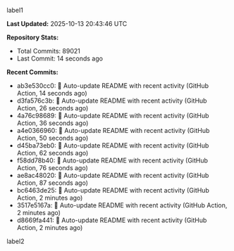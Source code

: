 
label1 
<!-- ACTIVITY_START -->
**Last Updated:** 2025-10-13 20:43:46 UTC

**Repository Stats:**
- Total Commits: 89021
- Last Commit: 14 seconds ago

**Recent Commits:**
- ab3e530cc0: 🤖 Auto-update README with recent activity (GitHub Action, 14 seconds ago)
- d3fa576c3b: 🤖 Auto-update README with recent activity (GitHub Action, 26 seconds ago)
- 4a76c98689: 🤖 Auto-update README with recent activity (GitHub Action, 36 seconds ago)
- a4e0366960: 🤖 Auto-update README with recent activity (GitHub Action, 50 seconds ago)
- d45ba73eb0: 🤖 Auto-update README with recent activity (GitHub Action, 62 seconds ago)
- f58dd78b40: 🤖 Auto-update README with recent activity (GitHub Action, 76 seconds ago)
- ae8ac48020: 🤖 Auto-update README with recent activity (GitHub Action, 87 seconds ago)
- bc6463de25: 🤖 Auto-update README with recent activity (GitHub Action, 2 minutes ago)
- 3517e5167a: 🤖 Auto-update README with recent activity (GitHub Action, 2 minutes ago)
- d8669fa441: 🤖 Auto-update README with recent activity (GitHub Action, 2 minutes ago)
<!-- ACTIVITY_END -->

label2
